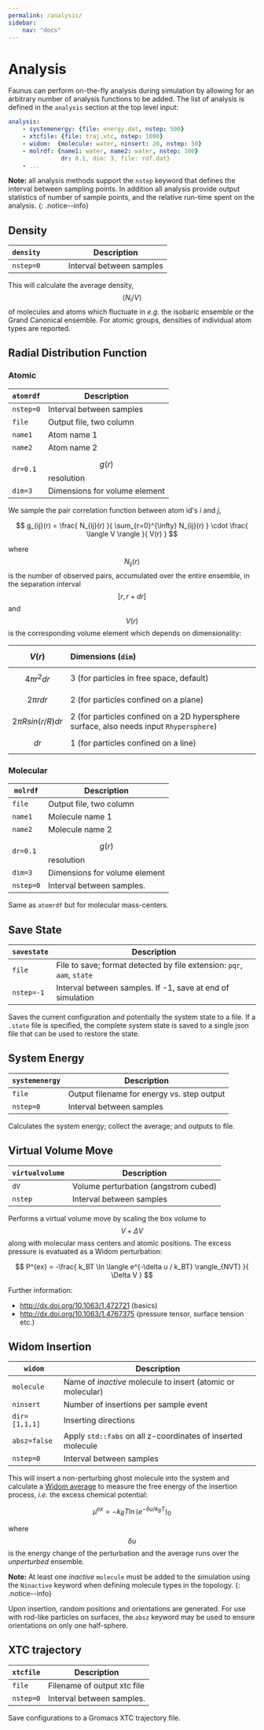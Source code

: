 ```yaml
---
permalink: /analysis/
sidebar:
    nav: "docs"
---
```

<script src="https://cdnjs.cloudflare.com/ajax/libs/mathjax/2.7.0/MathJax.js?config=TeX-AMS-MML_HTMLorMML" type="text/javascript"></script>

# Analysis

Faunus can perform on-the-fly analysis during simulation by allowing for an arbitrary number
of analysis functions to be added. The list of analysis is defined in the `analysis` section
at the top level input:

~~~ yaml
analysis:
    - systemenergy: {file: energy.dat, nstep: 500}
    - xtcfile: {file: traj.xtc, nstep: 1000}
    - widom:  {molecule: water, ninsert: 20, nstep: 50}
    - molrdf: {name1: water, name2: water, nstep: 100}
               dr: 0.1, dim: 3, file: rdf.dat}
    - ...
~~~

**Note:** all analysis methods support the `nstep` keyword that defines the interval between
sampling points. In addition all analysis provide output statistics of number of sample
points, and the relative run-time spent on the analysis.
{: .notice--info}

## Density

`density     `   |  Description
---------------- |  -------------------------------------------
`nstep=0`        |  Interval between samples

This will calculate the average density, $$\langle N_i/V \rangle$$ of molecules and atoms
which fluctuate in _e.g._ the isobaric ensemble or the Grand Canonical ensemble.
For atomic groups, densities of individual atom types are reported.

## Radial Distribution Function

### Atomic

`atomrdf`      |  Description
-------------- | ---------------------------------------------------------
`nstep=0`      |  Interval between samples
`file`         |  Output file, two column
`name1`        |  Atom name 1
`name2`        |  Atom name 2
`dr=0.1`       |  $$g(r)$$ resolution
`dim=3`        |  Dimensions for volume element

We sample the pair correlation function between atom id's _i_ and _j_,

$$ g_{ij}(r) = \frac{ N_{ij}(r) }{ \sum_{r=0}^{\infty} N_{ij}(r) }
\cdot \frac{ \langle V \rangle }{ V(r) } $$

where $$N_{ij}(r)$$ is the number of observed pairs, accumulated over the
entire ensemble, in the separation
interval $$[r, r+dr]$$ and $$V(r)$$ is the corresponding volume element
which depends on dimensionality:

$$ V(r) $$                 | Dimensions (`dim`)
:------------------------- | :----------------------------------------
$$ 4\pi r^2 dr $$          | 3 (for particles in free space, default)
$$ 2\pi r dr $$            | 2 (for particles confined on a plane)
$$ 2\pi R sin(r/R) dr $$   | 2 (for particles confined on a 2D hypersphere surface, also needs input `Rhypersphere`)
$$ dr $$                   | 1 (for particles confined on a line)

### Molecular

`molrdf`       |  Description
-------------- | ---------------------------------------------------------
`file`         |  Output file, two column
`name1`        |  Molecule name 1
`name2`        |  Molecule name 2
`dr=0.1`       |  $$g(r)$$ resolution
`dim=3`        |  Dimensions for volume element
`nstep=0`      |  Interval between samples.

Same as `atomrdf` but for molecular mass-centers.

## Save State

`savestate`    |  Description
-------------- | ---------------------------------------------------------
`file`         |  File to save; format detected by file extension: `pqr`, `aam`, `state`
`nstep=-1`     |  Interval between samples. If -1, save at end of simulation

Saves the current configuration and potentially the system state to a file.
If a `.state` file is specified, the complete system state is saved to a single
json file that can be used to restore the state.

## System Energy

`systemenergy`   |  Description
---------------- |  -------------------------------------------
`file`           |  Output filename for energy vs. step output
`nstep=0`        |  Interval between samples

Calculates the system energy; collect the average; and outputs to file.

## Virtual Volume Move

`virtualvolume` | Description
--------------- | -------------------------------------
`dV`            | Volume perturbation (angstrom cubed)
`nstep`         | Interval between samples

Performs a virtual volume move by scaling the box volume to $$V+\Delta V$$ along with
molecular mass centers and atomic positions. The excess pressure is evatuated
as a Widom perturbation:

$$ P^{ex} = -\frac{ k_BT \ln \langle
    e^{-\delta u / k_BT} \rangle_{NVT} }{ \Delta V } $$

Further information:

- http://dx.doi.org/10.1063/1.472721 (basics)
- http://dx.doi.org/10.1063/1.4767375 (pressure tensor, surface tension etc.)
 
## Widom Insertion

`widom`       | Description
------------- | -----------------------------------------
`molecule`    | Name of _inactive_ molecule to insert (atomic or molecular)
`ninsert`     | Number of insertions per sample event
`dir=[1,1,1]` | Inserting directions
`absz=false`  | Apply `std::fabs` on all z-coordinates of inserted molecule
`nstep=0`      |  Interval between samples

This will insert a non-perturbing ghost molecule into
the system and calculate a [Widom average](https://doi.org/10.1063/1.1734110)
to measure the free energy of the insertion process, _i.e._ the
excess chemical potential:

$$ \mu^{ex} = -k_BT \ln \langle e^{-\delta u/k_BT} \rangle_0 $$

where $$\delta u$$ is the energy change of the perturbation and the
average runs over the _unperturbed_ ensemble.

**Note:**
At least one _inactive_ `molecule` must be added to the simulation using the `Ninactive`
keyword when defining molecule types in the topology.
{: .notice--info}

Upon insertion, random positions and orientations are
generated. For use with rod-like particles on surfaces, the `absz`
keyword may be used to ensure orientations on only one
half-sphere.

 
## XTC trajectory

`xtcfile`      |  Description
-------------- | ---------------------------------------------------------
`file`         |  Filename of output xtc file
`nstep=0`      |  Interval between samples.

Save configurations to a Gromacs XTC trajectory file. 
